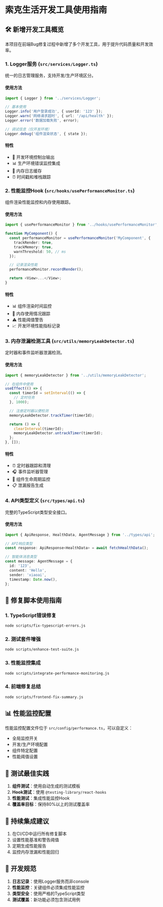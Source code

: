 # 索克生活开发工具使用指南

## 🛠️ 新增开发工具概览

本项目在前端Bug修复过程中新增了多个开发工具，用于提升代码质量和开发效率。

### 1. Logger服务 (`src/services/Logger.ts`)

统一的日志管理服务，支持开发/生产环境区分。

#### 使用方法
```typescript
import { Logger } from '../services/Logger';

// 基本使用
Logger.info('用户登录成功', { userId: '123' });
Logger.warn('网络请求超时', { url: '/api/health' });
Logger.error('数据加载失败', error);

// 调试信息（仅开发环境）
Logger.debug('组件渲染状态', { state });
```

#### 特性
- 🔧 开发环境控制台输出
- 📊 生产环境错误监控集成
- 💾 内存日志缓存
- ⏰ 时间戳和堆栈跟踪

### 2. 性能监控Hook (`src/hooks/usePerformanceMonitor.ts`)

组件渲染性能监控和内存使用跟踪。

#### 使用方法
```typescript
import { usePerformanceMonitor } from '../hooks/usePerformanceMonitor';

function MyComponent() {
  const performanceMonitor = usePerformanceMonitor('MyComponent', {
    trackRender: true,
    trackMemory: true,
    warnThreshold: 50, // ms
  });

  // 记录渲染性能
  performanceMonitor.recordRender();

  return <View>...</View>;
}
```

#### 特性
- 📊 组件渲染时间监控
- 💾 内存使用情况跟踪
- ⚠️ 性能阈值警告
- 📈 开发环境性能指标记录

### 3. 内存泄漏检测工具 (`src/utils/memoryLeakDetector.ts`)

定时器和事件监听器泄漏检测。

#### 使用方法
```typescript
import { memoryLeakDetector } from '../utils/memoryLeakDetector';

// 在组件中使用
useEffect(() => {
  const timerId = setInterval(() => {
    // 定时任务
  }, 1000);

  // 注册定时器以便检测
  memoryLeakDetector.trackTimer(timerId);

  return () => {
    clearInterval(timerId);
    memoryLeakDetector.untrackTimer(timerId);
  };
}, []);
```

#### 特性
- ⏰ 定时器跟踪和清理
- 🎧 事件监听器管理
- 🔄 组件生命周期监控
- 📋 泄漏报告生成

### 4. API类型定义 (`src/types/api.ts`)

完整的TypeScript类型安全接口。

#### 使用方法
```typescript
import { ApiResponse, HealthData, AgentMessage } from '../types/api';

// API响应类型
const response: ApiResponse<HealthData> = await fetchHealthData();

// 智能体消息类型
const message: AgentMessage = {
  id: '123',
  content: 'Hello',
  sender: 'xiaoai',
  timestamp: Date.now(),
};
```

## 🔧 修复脚本使用指南

### 1. TypeScript错误修复
```bash
node scripts/fix-typescript-errors.js
```

### 2. 测试套件增强
```bash
node scripts/enhance-test-suite.js
```

### 3. 性能监控集成
```bash
node scripts/integrate-performance-monitoring.js
```

### 4. 前端修复总结
```bash
node scripts/frontend-fix-summary.js
```

## 📊 性能监控配置

性能监控配置文件位于 `src/config/performance.ts`，可以自定义：

- 全局监控开关
- 开发/生产环境配置
- 组件特定配置
- 性能阈值设置

## 🧪 测试最佳实践

1. **组件测试**：使用自动生成的测试模板
2. **Hook测试**：使用 `@testing-library/react-hooks`
3. **性能测试**：集成性能监控Hook
4. **覆盖率目标**：保持80%以上的测试覆盖率

## 🚀 持续集成建议

1. 在CI/CD中运行所有修复脚本
2. 设置性能基准和警告阈值
3. 定期生成性能报告
4. 监控内存泄漏和性能回归

## 📝 开发规范

1. **日志记录**：使用Logger服务而非console
2. **性能监控**：关键组件必须集成性能监控
3. **类型安全**：使用严格的TypeScript类型
4. **测试覆盖**：新功能必须包含测试用例
